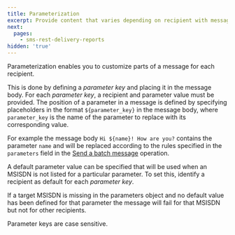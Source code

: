 ```yaml
---
title: Parameterization
excerpt: Provide content that varies depending on recipient with message parameters.
next:
  pages:
    - sms-rest-delivery-reports
hidden: 'true'
---
```

Parameterization enables you to customize parts of a message for each recipient.

This is done by defining a *parameter key* and placing it in the message body. For each *parameter key*, a recipient and parameter value must be provided. The position of a parameter in a message is defined by specifying placeholders in the format `${parameter_key}` in the message body, where `parameter_key` is the name of the parameter to replace with its corresponding value.

For example the message body `Hi ${name}! How are you?` contains the parameter `name` and will be replaced according to the rules specified in the `parameters` field in the [Send a batch message](doc:sms-rest-batches-endpoint#section-send-a-batch-message) operation.

A default parameter value can be specified that will be used when an MSISDN is not listed for a particular parameter. To set this, identify a recipient as default for each *parameter key*.

If a target MSISDN is missing in the parameters object and no default value has been defined for that parameter the message will fail for that MSISDN but not for other recipients.

Parameter keys are case sensitive.
